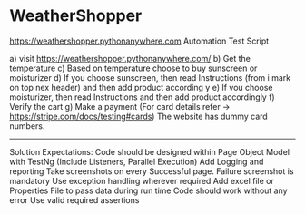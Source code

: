 # WeatherShopper
https://weathershopper.pythonanywhere.com Automation Test Script


a) visit https://weathershopper.pythonanywhere.com/
b) Get the temperature
c) Based on temperature choose to buy sunscreen or moisturizer
d) If you choose sunscreen, then read Instructions (from i mark on top nex
header) and then add product according y
e) If vou choose moisturizer, then read Instructions and then add product
accordingly
f) Verify the cart
g) Make a payment (For card details refer ->
https://stripe.com/docs/testing#cards) The website
has dummy card numbers.

------------------------------------------------------------------
Solution Expectations:
Code should be designed within Page Object Model with TestNg
(Include Listeners, Parallel Execution)
Add Logging and reporting
Take screenshots on every Successful page. Failure screenshot is
mandatory
Use exception handling wherever required
Add excel file or Properties File to pass data during run time
Code should work without any error
Use valid required assertions
